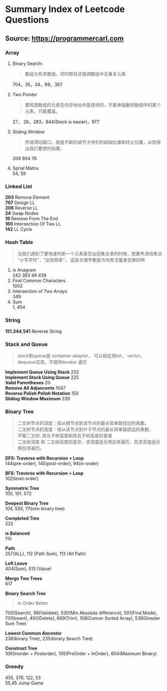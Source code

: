 # Summary Index of Leetcode Questions
## Source: https://programmercarl.com

### Array
1. Binary Search:
   > 数组为有序数组，同时题目还强调数组中无重复元素   
   
   704，35，34，69，367
2. Two Pointer
   > 要知道数组的元素在内存地址中是连续的，不能单独删除数组中的某个元素，只能覆盖。

   27， 26，283，844(Stack is easier)，977
3. Sliding Window
   > 所谓滑动窗口，就是不断的调节子序列的起始位置和终止位置，从而得出我们要想的结果。

   209 904 76
4. Sprial Matrix  
   54, 59

### Linked List
**203** Remove Element  
**707** Design LL  
**206** Reverse LL  
**24** Swap Nodes  
**19** Remove From The End  
**160** Intersection Of Two LL  
**142** LL Cycle  

### Hash Table
>  当我们遇到了要快速判断一个元素是否出现集合里的时候，就要考虑哈希法
> “小写字符”，“出现频率”， 这些关键字都是为哈希法量身定做的啊
1. is Anagram  
   242 383 49 438  
2. Find Common Characters   
   1002
3. Intersection of Two Arrays   
   349  
4. Sum  
   1, 454

### String  
**151**,**344**,**541** Reverse String  

### Stack and Queue
> stack和queue是 container adapter， 可以指定用list， vector， dequeue实现。不提供iterator 遍历  

**Implement Queue Using Stack** 232    
**Implement Stack Using Queue** 225    
**Valid Parentheses** 20    
**Remove All Adjancents** 1047    
**Reverse Polish Polish Notation** 150    
**Sliding Window Maximum** 239  

### Binary Tree
> 二叉树节点的深度：指从根节点到该节点的最长简单路径边的条数。  
> 二叉树节点的高度：指从该节点到叶子节点的最长简单路径边的条数。  
> 平衡二叉树: 其左子树高度和其右子树高度的差值  
>二叉树深度 和 二叉树高度的差异，求深度适合用前序遍历，而求高度适合用后序遍历。

**DFS: Traverse with Recursion + Loop**   
144(pre-order), 145(post-order), 94(in-order)    

**BFS: Traverse with Recursion + Loop**  
102(level-order)  

**Symmetric Tree**  
100, 101, 572  

**Deepest Binary Tree**  
104, 559, 111(min binary tree)

**Completed Tree**   
222    

**is Balanced**   
110  

**Path**  
257(ALL), 112 (Path Sum), 113 (All Path)

**Left Leave**  
404(Sum), 513 (Value)

**Merge Two Trees**   
617  

**Binary Search Tree**  
> In Order Better  

700(Search), 98(Validate), 530(Min Absolute difference), 501(Find Mode), 701(Insert), 450(Delete), 669(Trim),  108(Conver Sorted Array), 538(Greater Sum Tree)

**Lowest Common Ancestor**    
236(binary Tree), 235(binary Search Tree)

**Construct Tree**  
106(Inorder + Postorder), 105(PreOrder + InOrder), 654(Maximum Binary)


### Greedy
455, 376, 122, 53  
55,45 Jump Game  
